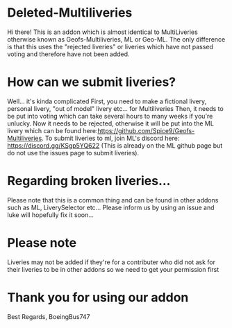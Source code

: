 # Deleted-Multiliveries
Hi there!
This is an addon which is almost identical to MultiLiveries otherwise known as Geofs-Multiliveries, ML or Geo-ML.
The only difference is that this uses the "rejected liveries" or liveries which have not passed voting and therefore have not been added.
# How can we submit liveries?
Well... it's kinda complicated
First, you need to make a fictional livery, personal livery, "out of model" livery etc... for Multiliveries
Then, it needs to be put into voting which can take several hours to many weeks if you're unlucky.
Now it needs to be rejected, otherwise it will be put into the ML livery which can be found here:https://github.com/Spice9/Geofs-Multiliveries.
To submit liveries to ml, join ML's discord here: https://discord.gg/KSgp5YQ622 (This is already on the ML github page but do not use the issues page to submit liveries).
# Regarding broken liveries...
Please note that this is a common thing and can be found in other addons such as ML, LiverySelector etc...
Please inform us by using an issue and luke will hopefully fix it soon...
# Please note
Liveries may not be added if they're for a contributer who did not ask for their liveries to be in other addons so we need to get your permission first
# Thank you for using our addon
Best Regards,
BoeingBus747

